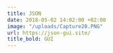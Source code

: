 ```yaml
---
title: JSON
date: 2018-05-02 14:02:00 +02:00
image: "/uploads/Capture20.PNG"
url: https://json-gui.site/
title_bold: GUI
---
```


